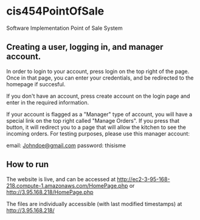 # cis454PointOfSale
Software Implementation Point of Sale System

## Creating a user, logging in, and manager account.
In order to login to your account, press login on the top right of the page. Once in that page, you can enter your credentials, and be redirected to the homepage if succesful. 

If you don't have an account, press create account on the login page and enter in the required information. 

If your account is flagged as a "Manager" type of account, you will have a special link on the top right called "Manage Orders". If you press that button, it will redirect you to a page that will allow the kitchen to see the incoming orders. For testing purposes, please use this manager account:


email: Johndoe@gmail.com
password: thisisme


## How to run
The website is live, and can be accessed at http://ec2-3-95-168-218.compute-1.amazonaws.com/HomePage.php or http://3.95.168.218/HomePage.php

The files are individually accessible (with last modified timestamps) at http://3.95.168.218/


